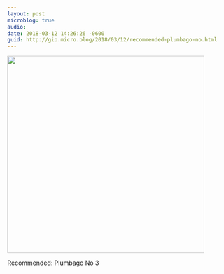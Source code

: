 ```yaml
---
layout: post
microblog: true
audio: 
date: 2018-03-12 14:26:26 -0600
guid: http://gio.micro.blog/2018/03/12/recommended-plumbago-no.html
---
```


<img src="http://microblog.stevegio.net/uploads/2018/a10cffc650.jpg" width="450" height="600" style="height: auto;" class="sunlit_image" />

Recommended: Plumbago No 3


